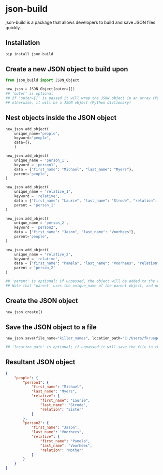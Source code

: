 # json-build

json-build is a package that allows developers to build and save JSON files quickly.

## Installation

```python
pip install json-build
```

## Create a new JSON object to build upon

```python
from json_build import JSON_Object

new_json = JSON_Object(outer=[])
## 'outer' is optional
## if 'outer=[]' is passed it will wrap the JSON object in an array (Python list)
## otherwise, it will be a JSON object (Python dictionary)
```

## Nest objects inside the JSON object

```python
new_json.add_object(
    unique_name="people", 
    keyword="people", 
    data={},
    )

new_json.add_object(
    unique_name = 'person_1',
    keyword = 'person1',
    data = {"first_name": "Michael", "last_name": "Myers"},
    parent='people',
)

new_json.add_object(
    unique_name = 'relative_1',
    keyword = 'relative',
    data = {"first_name": "Laurie", "last_name": "Strode", "relation": "Sister"},
    parent = 'person_1'
)

new_json.add_object(
    unique_name = 'person_2',
    keyword = 'person2',
    data = {"first_name": "Jason", "last_name": "Voorhees"},
    parent='people',
)

new_json.add_object(
    unique_name = 'relative_2',
    keyword = 'relative',
    data = {"first_name": "Pamela", "last_name": "Voorhees", "relation": "Mother"},
    parent = 'person_2'
)

## 'parent' is optional; if unpassed, the object will be added to the outer layer
## Note that 'parent' uses the unique_name of the parent object, and not the keyword
```

## Create the JSON object

```python
new_json.create()
```

## Save the JSON object to a file

```python
new_json.save(file_name="killer_names", location_path="C:/Users/fkrueger/Desktop/")

## 'location_path' is optional; if unpassed it will save the file to the root of your local project
```

## Resultant JSON object
```json
{
    "people": {
        "person1": {
            "first_name": "Michael",
            "last_name": "Myers",
            "relative": {
                "first_name": "Laurie",
                "last_name": "Strode",
                "relation": "Sister"
            }
        },
        "person2": {
            "first_name": "Jason",
            "last_name": "Voorhees",
            "relative": {
                "first_name": "Pamela",
                "last_name": "Voorhees",
                "relation": "Mother"
            }
        }
    }
}
```